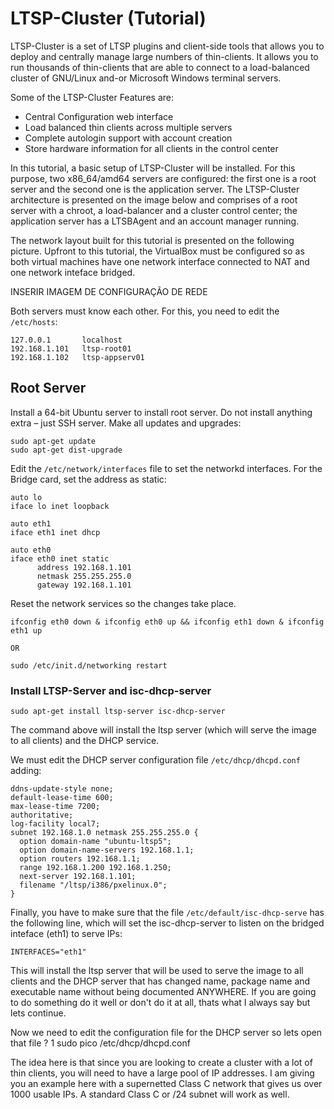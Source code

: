 # LTSP-Cluster (Tutorial)

LTSP-Cluster is a set of LTSP plugins and client-side tools that allows you to deploy and centrally manage large numbers of thin-clients. It allows you to run thousands of thin-clients that are able to connect to a load-balanced cluster of GNU/Linux and-or Microsoft Windows terminal servers.

Some of the LTSP-Cluster Features are:

* Central Configuration web interface
* Load balanced thin clients across multiple servers
* Complete autologin support with account creation
* Store hardware information for all clients in the control center

In this tutorial, a basic setup of LTSP-Cluster will be installed. For this purpose, two x86_64/amd64 servers are configured: the first one is a root server and the second one is the application server. The LTSP-Cluster architecture is presented on the image below and comprises of a root server with a chroot, a load-balancer and a cluster control center; the application server has a LTSBAgent and an account manager running.

The network layout built for this tutorial is presented on the following picture. Upfront to this tutorial, the VirtualBox must be configured so as both virtual machines have one network interface connected to NAT and one network inteface bridged.

INSERIR IMAGEM DE CONFIGURAÇÃO DE REDE

Both servers must know each other. For this, you need to edit the `/etc/hosts`: 
```
127.0.0.1       localhost
192.168.1.101   ltsp-root01
192.168.1.102   ltsp-appserv01
```

## Root Server

Install a 64-bit Ubuntu server to install root server. Do not install anything extra – just SSH server. Make all updates and upgrades:

```
sudo apt-get update
sudo apt-get dist-upgrade
```
Edit the `/etc/network/interfaces` file to set the networkd interfaces. For the Bridge card, set the address as static:

```
auto lo
iface lo inet loopback

auto eth1
iface eth1 inet dhcp

auto eth0
iface eth0 inet static
      address 192.168.1.101
      netmask 255.255.255.0
      gateway 192.168.1.101
```
Reset the network services so the changes take place.
```
ifconfig eth0 down & ifconfig eth0 up && ifconfig eth1 down & ifconfig eth1 up

OR

sudo /etc/init.d/networking restart
```


### Install LTSP-Server and isc-dhcp-server

```
sudo apt-get install ltsp-server isc-dhcp-server
```
The command above will install the ltsp server (which will serve the image to all clients) and the DHCP service.

We must edit the DHCP server configuration file `/etc/dhcp/dhcpd.conf` adding:

```
ddns-update-style none;
default-lease-time 600;
max-lease-time 7200;
authoritative;
log-facility local7;
subnet 192.168.1.0 netmask 255.255.255.0 {
  option domain-name "ubuntu-ltsp5";
  option domain-name-servers 192.168.1.1;
  option routers 192.168.1.1;
  range 192.168.1.200 192.168.1.250;
  next-server 192.168.1.101;
  filename "/ltsp/i386/pxelinux.0";
}
```
Finally, you have to make sure that the file `/etc/default/isc-dhcp-serve` has the following line, which will set the isc-dhcp-server to listen on the bridged inteface (eth1) to serve IPs:
```
INTERFACES="eth1"
```




This will install the ltsp server that will be used to serve the image to all clients and the DHCP server that has changed name, package name and executable name without being documented ANYWHERE. If you are going to do something do it well or don't do it at all, thats what I always say but lets continue.

Now we need to edit the configuration file for the DHCP server so lets open that file
?
1
sudo pico /etc/dhcp/dhcpd.conf

The idea here is that since you are looking to create a cluster with a lot of thin clients, you will need to have a large pool of IP addresses. I am giving you an example here with a supernetted Class C network that gives us over 1000 usable IPs. A standard Class C or /24 subnet will work as well.
